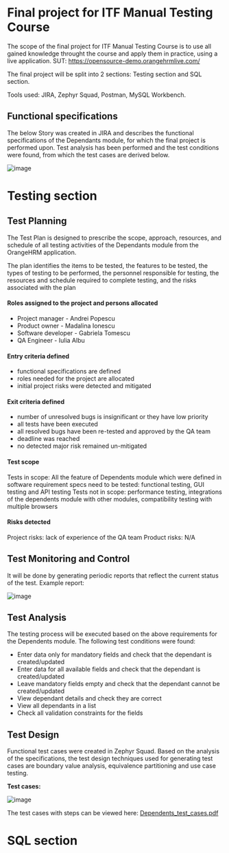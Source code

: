 # Final project for ITF Manual Testing Course

The scope of the final project for ITF Manual Testing Course is to use all gained knowledge throught the course and apply them in practice, using a live application. 
SUT: https://opensource-demo.orangehrmlive.com/

The final project will be split into 2 sections: Testing section and SQL section. 

Tools used: JIRA, Zephyr Squad, Postman, MySQL Workbench. 

## Functional specifications

The below Story was created in JIRA and describes the functional specifications of the Dependants module, for which the final project is performed upon. 
Test analysis has been performed and the test conditions were found, from which the test cases are derived below. 

![image](https://user-images.githubusercontent.com/99291143/163687093-6f1780d1-2808-4038-9ae2-65c22540a55c.png)

# Testing section

## Test Planning

The Test Plan is designed to prescribe the scope, approach, resources, and schedule of all testing activities of the Dependants module from the OrangeHRM application. 

The plan identifies the items to be tested, the features to be tested, the types of testing to be performed, the personnel responsible for testing, the resources and schedule required to complete testing, and the risks associated with the plan

#### Roles assigned to the project and persons allocated

* Project manager - Andrei Popescu
* Product owner - Madalina Ionescu
* Software developer - Gabriela Tomescu
* QA Engineer - Iulia Albu

#### Entry criteria defined

* functional specifications are defined
* roles needed for the project are allocated
* initial project risks were detected and mitigated

#### Exit criteria defined

* number of unresolved bugs is insignificant or they have low priority
* all tests have been executed
* all resolved bugs have been re-tested and approved by the QA team
* deadline was reached
* no detected major risk remained un-mitigated

#### Test scope

Tests in scope: All the feature of Dependents module which were defined in software requirement specs need to be tested: functional testing, GUI testing and API testing
Tests not in scope: performance testing, integrations of the dependents module with other modules, compatibility testing with multiple browsers

#### Risks detected

Project risks: lack of experience of the QA team
Product risks: N/A

## Test Monitoring and Control

It will be done by generating periodic reports that reflect the current status of the test.
Example report:

![image](https://user-images.githubusercontent.com/99291143/163689699-e0295daa-e5dc-4e87-a984-546d9351fbac.png)


## Test Analysis

The testing process will be executed based on the above requirements for the Dependents module. The following test conditions were found:
 * Enter data only for mandatory fields and check that the dependant is created/updated
 * Enter data for all available fields and check that the dependant is created/updated
 * Leave mandatory fields empty and check that the dependant cannot be created/updated
 * View dependant details and check they are correct
 * View all dependants in a list
 * Check all validation constraints for the fields

## Test Design

Functional test cases were created in Zephyr Squad. Based on the analysis of the specifications, the test design techniques used for generating test cases 
are boundary value analysis, equivalence partitioning and use case testing.

**Test cases:**

![image](https://user-images.githubusercontent.com/99291143/163688901-26234e0a-abfa-4034-93bf-bca37ad2b50c.png)


The test cases with steps can be viewed here: [Dependents_test_cases.pdf](https://github.com/julai215/itf_final_project_example_and_portofolio/blob/main/Files/Final%20Project/Dependents_test_cases.pdf)


# SQL section
